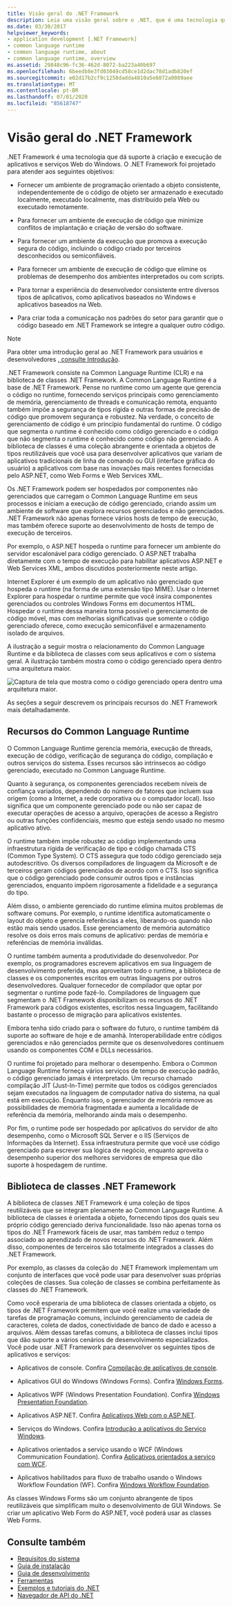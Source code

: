 ```yaml
---
title: Visão geral do .NET Framework
description: Leia uma visão geral sobre o .NET, que é uma tecnologia que dá suporte à criação e execução de aplicativos e serviços Web do Windows.
ms.date: 03/30/2017
helpviewer_keywords:
- application development [.NET Framework]
- common language runtime
- common language runtime, about
- common language runtime, overview
ms.assetid: 29848c96-fc36-462d-8072-ba223a40b697
ms.openlocfilehash: 6beedb8e3fd03049cd58ce1d2dac78d1adb820ef
ms.sourcegitcommit: e02d17b2cf9c1258dadda4810a5e6072a0089aee
ms.translationtype: MT
ms.contentlocale: pt-BR
ms.lasthandoff: 07/01/2020
ms.locfileid: "85618747"
---
```

# <a name="overview-of-net-framework"></a>Visão geral do .NET Framework

.NET Framework é uma tecnologia que dá suporte à criação e execução de aplicativos e serviços Web do Windows. O .NET Framework foi projetado para atender aos seguintes objetivos:

- Fornecer um ambiente de programação orientado a objeto consistente, independentemente de o código de objeto ser armazenado e executado localmente, executado localmente, mas distribuído pela Web ou executado remotamente.

- Para fornecer um ambiente de execução de código que minimize conflitos de implantação e criação de versão do software.

- Para fornecer um ambiente da execução que promova a execução segura do código, incluindo o código criado por terceiros desconhecidos ou semiconfiáveis.

- Para fornecer um ambiente de execução de código que elimine os problemas de desempenho dos ambientes interpretados ou com scripts.

- Para tornar a experiência do desenvolvedor consistente entre diversos tipos de aplicativos, como aplicativos baseados no Windows e aplicativos baseados na Web.

- Para criar toda a comunicação nos padrões do setor para garantir que o código baseado em .NET Framework se integre a qualquer outro código.

> [!NOTE]
> Para obter uma introdução geral ao .NET Framework para usuários e desenvolvedores [, consulte Introdução](index.md).

.NET Framework consiste na Common Language Runtime (CLR) e na biblioteca de classes .NET Framework. A Common Language Runtime é a base de .NET Framework. Pense no runtime como um agente que gerencia o código no runtime, fornecendo serviços principais como gerenciamento de memória, gerenciamento de threads e comunicação remota, enquanto também impõe a segurança de tipos rígida e outras formas de precisão de código que promovem segurança e robustez. Na verdade, o conceito de gerenciamento de código é um princípio fundamental do runtime. O código que segmenta o runtime é conhecido como código gerenciado e o código que não segmenta o runtime é conhecido como código não gerenciado. A biblioteca de classes é uma coleção abrangente e orientada a objetos de tipos reutilizáveis que você usa para desenvolver aplicativos que variam de aplicativos tradicionais de linha de comando ou GUI (interface gráfica do usuário) a aplicativos com base nas inovações mais recentes fornecidas pelo ASP.NET, como Web Forms e Web Services XML.

Os .NET Framework podem ser hospedados por componentes não gerenciados que carregam o Common Language Runtime em seus processos e iniciam a execução de código gerenciado, criando assim um ambiente de software que explora recursos gerenciados e não gerenciados. .NET Framework não apenas fornece vários hosts de tempo de execução, mas também oferece suporte ao desenvolvimento de hosts de tempo de execução de terceiros.

Por exemplo, o ASP.NET hospeda o runtime para fornecer um ambiente do servidor escalonável para código gerenciado. O ASP.NET trabalha diretamente com o tempo de execução para habilitar aplicativos ASP.NET e Web Services XML, ambos discutidos posteriormente neste artigo.

Internet Explorer é um exemplo de um aplicativo não gerenciado que hospeda o runtime (na forma de uma extensão tipo MIME). Usar o Internet Explorer para hospedar o runtime permite que você insira componentes gerenciados ou controles Windows Forms em documentos HTML. Hospedar o runtime dessa maneira torna possível o gerenciamento de código móvel, mas com melhorias significativas que somente o código gerenciado oferece, como execução semiconfiável e armazenamento isolado de arquivos.

A ilustração a seguir mostra o relacionamento do Common Language Runtime e da biblioteca de classes com seus aplicativos e com o sistema geral. A ilustração também mostra como o código gerenciado opera dentro uma arquitetura maior.

![Captura de tela que mostra como o código gerenciado opera dentro uma arquitetura maior.](./media/overview/language-runtime-class-library-relationship.gif)

As seções a seguir descrevem os principais recursos do .NET Framework mais detalhadamente.

## <a name="features-of-the-common-language-runtime"></a>Recursos do Common Language Runtime

O Common Language Runtime gerencia memória, execução de threads, execução de código, verificação de segurança do código, compilação e outros serviços do sistema. Esses recursos são intrínsecos ao código gerenciado, executado no Common Language Runtime.

Quanto à segurança, os componentes gerenciados recebem níveis de confiança variados, dependendo do número de fatores que incluem sua origem (como a Internet, a rede corporativa ou o computador local). Isso significa que um componente gerenciado pode ou não ser capaz de executar operações de acesso a arquivo, operações de acesso a Registro ou outras funções confidenciais, mesmo que esteja sendo usado no mesmo aplicativo ativo.

O runtime também impõe robustez ao código implementando uma infraestrutura rígida de verificação de tipo e código chamada CTS (Common Type System). O CTS assegura que todo código gerenciado seja autodescritivo. Os diversos compiladores de linguagem da Microsoft e de terceiros geram códigos gerenciados de acordo com o CTS. Isso significa que o código gerenciado pode consumir outros tipos e instâncias gerenciados, enquanto impõem rigorosamente a fidelidade e a segurança do tipo.

Além disso, o ambiente gerenciado do runtime elimina muitos problemas de software comuns. Por exemplo, o runtime identifica automaticamente o layout do objeto e gerencia referências a eles, liberando-os quando não estão mais sendo usados. Esse gerenciamento de memória automático resolve os dois erros mais comuns de aplicativo: perdas de memória e referências de memória inválidas.

O runtime também aumenta a produtividade do desenvolvedor. Por exemplo, os programadores escrevem aplicativos em sua linguagem de desenvolvimento preferida, mas aproveitam todo o runtime, a biblioteca de classes e os componentes escritos em outras linguagens por outros desenvolvedores. Qualquer fornecedor de compilador que optar por segmentar o runtime pode fazê-lo. Compiladores de linguagem que segmentam o .NET Framework disponibilizam os recursos do .NET Framework para códigos existentes, escritos nessa linguagem, facilitando bastante o processo de migração para aplicativos existentes.

Embora tenha sido criado para o software do futuro, o runtime também dá suporte ao software de hoje e de amanhã. Interoperabilidade entre códigos gerenciados e não gerenciados permite que os desenvolvedores continuem usando os componentes COM e DLLs necessários.

O runtime foi projetado para melhorar o desempenho. Embora o Common Language Runtime forneça vários serviços de tempo de execução padrão, o código gerenciado jamais é interpretado. Um recurso chamado compilação JIT (Just-In-Time) permite que todos os códigos gerenciados sejam executados na linguagem de computador nativa do sistema, na qual está em execução. Enquanto isso, o gerenciador de memória remove as possibilidades de memória fragmentada e aumenta a localidade de referência da memória, melhorando ainda mais o desempenho.

Por fim, o runtime pode ser hospedado por aplicativos do servidor de alto desempenho, como o Microsoft SQL Server e o IIS (Serviços de Informações da Internet). Essa infraestrutura permite que você use código gerenciado para escrever sua lógica de negócio, enquanto aproveita o desempenho superior dos melhores servidores de empresa que dão suporte à hospedagem de runtime.

## <a name="net-framework-class-library"></a>Biblioteca de classes .NET Framework

A biblioteca de classes .NET Framework é uma coleção de tipos reutilizáveis que se integram plenamente ao Common Language Runtime. A biblioteca de classes é orientada a objeto, fornecendo tipos dos quais seu próprio código gerenciado deriva funcionalidade. Isso não apenas torna os tipos do .NET Framework fáceis de usar, mas também reduz o tempo associado ao aprendizado de novos recursos do .NET Framework. Além disso, componentes de terceiros são totalmente integrados a classes do .NET Framework.

Por exemplo, as classes da coleção do .NET Framework implementam um conjunto de interfaces que você pode usar para desenvolver suas próprias coleções de classes. Sua coleção de classes se combina perfeitamente às classes do .NET Framework.

Como você esperaria de uma biblioteca de classes orientada a objeto, os tipos de .NET Framework permitem que você realize uma variedade de tarefas de programação comuns, incluindo gerenciamento de cadeia de caracteres, coleta de dados, conectividade de banco de dado e acesso a arquivos. Além dessas tarefas comuns, a biblioteca de classes inclui tipos que dão suporte a vários cenários de desenvolvimento especializados. Você pode usar .NET Framework para desenvolver os seguintes tipos de aplicativos e serviços:

- Aplicativos de console. Confira [Compilação de aplicativos de console](../../standard/building-console-apps.md).

- Aplicativos GUI do Windows (Windows Forms). Confira [Windows Forms](../winforms/index.md).

- Aplicativos WPF (Windows Presentation Foundation). Confira [Windows Presentation Foundation](../wpf/index.md).

- Aplicativos ASP.NET. Confira [Aplicativos Web com o ASP.NET](../develop-web-apps-with-aspnet.md).

- Serviços do Windows. Confira [Introdução a aplicativos do Serviço Windows](../windows-services/introduction-to-windows-service-applications.md).

- Aplicativos orientados a serviço usando o WCF (Windows Communication Foundation). Confira [Aplicativos orientados a serviço com WCF](../wcf/index.md).

- Aplicativos habilitados para fluxo de trabalho usando o Windows Workflow Foundation (WF). Confira [Windows Workflow Foundation](../windows-workflow-foundation/index.md).

As classes Windows Forms são um conjunto abrangente de tipos reutilizáveis que simplificam muito o desenvolvimento de GUI Windows. Se criar um aplicativo Web Form do ASP.NET, você poderá usar as classes Web Forms.

## <a name="see-also"></a>Consulte também

- [Requisitos do sistema](system-requirements.md)
- [Guia de instalação](../install/index.md)
- [Guia de desenvolvimento](../development-guide.md)
- [Ferramentas](../tools/index.md)
- [Exemplos e tutoriais do .NET](../../samples-and-tutorials/index.md)
- [Navegador de API do .NET](../../../api/index.md)
